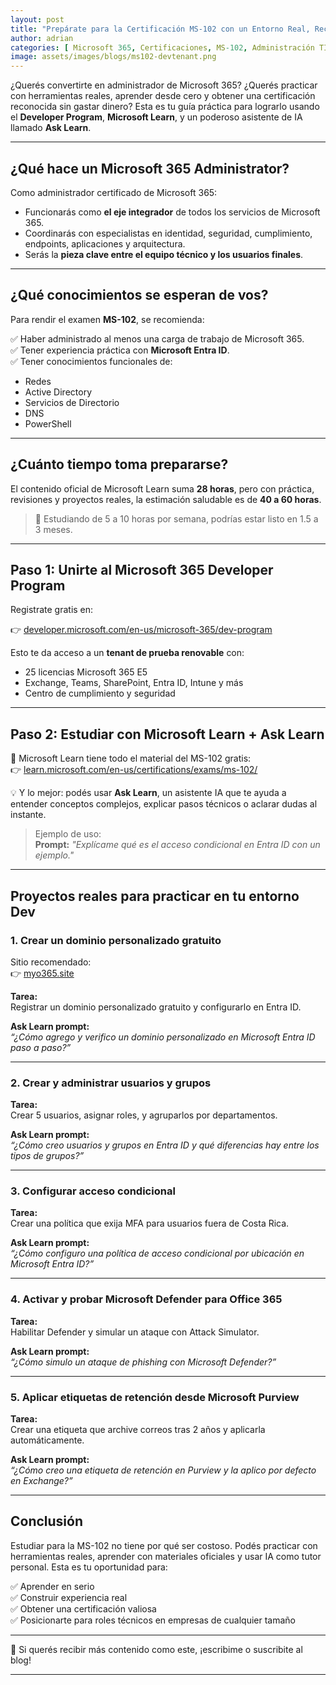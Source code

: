 ```yaml
---
layout: post
title: "Prepárate para la Certificación MS-102 con un Entorno Real, Recursos Gratuitos y un Asistente IA"
author: adrian
categories: [ Microsoft 365, Certificaciones, MS-102, Administración TI, Tutor IA ]
image: assets/images/blogs/ms102-devtenant.png
---
```


¿Querés convertirte en administrador de Microsoft 365? ¿Querés practicar con herramientas reales, aprender desde cero y obtener una certificación reconocida sin gastar dinero? Esta es tu guía práctica para lograrlo usando el **Developer Program**, **Microsoft Learn**, y un poderoso asistente de IA llamado **Ask Learn**.

---

## ¿Qué hace un Microsoft 365 Administrator?

Como administrador certificado de Microsoft 365:

- Funcionarás como **el eje integrador** de todos los servicios de Microsoft 365.
- Coordinarás con especialistas en identidad, seguridad, cumplimiento, endpoints, aplicaciones y arquitectura.
- Serás la **pieza clave entre el equipo técnico y los usuarios finales**.

---

## ¿Qué conocimientos se esperan de vos?

Para rendir el examen **MS-102**, se recomienda:

✅ Haber administrado al menos una carga de trabajo de Microsoft 365.  
✅ Tener experiencia práctica con **Microsoft Entra ID**.  
✅ Tener conocimientos funcionales de:
- Redes
- Active Directory
- Servicios de Directorio
- DNS
- PowerShell

---

## ¿Cuánto tiempo toma prepararse?

El contenido oficial de Microsoft Learn suma **28 horas**, pero con práctica, revisiones y proyectos reales, la estimación saludable es de **40 a 60 horas**.

> 📌 Estudiando de 5 a 10 horas por semana, podrías estar listo en 1.5 a 3 meses.

---

## Paso 1: Unirte al Microsoft 365 Developer Program

Registrate gratis en:

👉 [developer.microsoft.com/en-us/microsoft-365/dev-program](https://developer.microsoft.com/en-us/microsoft-365/dev-program)

Esto te da acceso a un **tenant de prueba renovable** con:
- 25 licencias Microsoft 365 E5
- Exchange, Teams, SharePoint, Entra ID, Intune y más
- Centro de cumplimiento y seguridad

---

## Paso 2: Estudiar con Microsoft Learn + Ask Learn

📘 Microsoft Learn tiene todo el material del MS-102 gratis:  
👉 [learn.microsoft.com/en-us/certifications/exams/ms-102/](https://learn.microsoft.com/en-us/certifications/exams/ms-102/)

💡 Y lo mejor: podés usar **Ask Learn**, un asistente IA que te ayuda a entender conceptos complejos, explicar pasos técnicos o aclarar dudas al instante.

> Ejemplo de uso:  
**Prompt:** *"Explícame qué es el acceso condicional en Entra ID con un ejemplo."*

---

## Proyectos reales para practicar en tu entorno Dev

### 1. **Crear un dominio personalizado gratuito**

Sitio recomendado:  
👉 [myo365.site](https://aadinternals.com/post/my-o365-site/)

**Tarea:**  
Registrar un dominio personalizado gratuito y configurarlo en Entra ID.  

**Ask Learn prompt:**  
*“¿Cómo agrego y verifico un dominio personalizado en Microsoft Entra ID paso a paso?”*

---

### 2. **Crear y administrar usuarios y grupos**

**Tarea:**  
Crear 5 usuarios, asignar roles, y agruparlos por departamentos.

**Ask Learn prompt:**  
*“¿Cómo creo usuarios y grupos en Entra ID y qué diferencias hay entre los tipos de grupos?”*

---

### 3. **Configurar acceso condicional**

**Tarea:**  
Crear una política que exija MFA para usuarios fuera de Costa Rica.

**Ask Learn prompt:**  
*“¿Cómo configuro una política de acceso condicional por ubicación en Microsoft Entra ID?”*

---

### 4. **Activar y probar Microsoft Defender para Office 365**

**Tarea:**  
Habilitar Defender y simular un ataque con Attack Simulator.

**Ask Learn prompt:**  
*“¿Cómo simulo un ataque de phishing con Microsoft Defender?”*

---

### 5. **Aplicar etiquetas de retención desde Microsoft Purview**

**Tarea:**  
Crear una etiqueta que archive correos tras 2 años y aplicarla automáticamente.

**Ask Learn prompt:**  
*“¿Cómo creo una etiqueta de retención en Purview y la aplico por defecto en Exchange?”*

---

## Conclusión

Estudiar para la MS-102 no tiene por qué ser costoso. Podés practicar con herramientas reales, aprender con materiales oficiales y usar IA como tutor personal. Esta es tu oportunidad para:

✅ Aprender en serio  
✅ Construir experiencia real  
✅ Obtener una certificación valiosa  
✅ Posicionarte para roles técnicos en empresas de cualquier tamaño

---

📩 Si querés recibir más contenido como este, ¡escribime o suscribite al blog!

---
